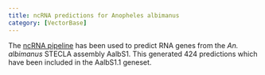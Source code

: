 ```yaml
---
title: ncRNA predictions for Anopheles albimanus
category: [VectorBase]
---
```

The <a href="/info/genome/genebuild/ncrna.html">ncRNA pipeline</a> has been used to predict RNA genes from the <em>An. albimanus</em> STECLA assembly AalbS1. This generated 424 predictions which have been included in the AalbS1.1 geneset.
